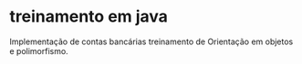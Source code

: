 # treinamento em java
Implementação de contas bancárias treinamento de Orientação em objetos e polimorfismo.
